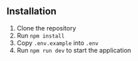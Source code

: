 
## Installation
1. Clone the repository
1. Run `npm install`
1. Copy `.env.example` into `.env`
1. Run `npm run dev` to start the application 
